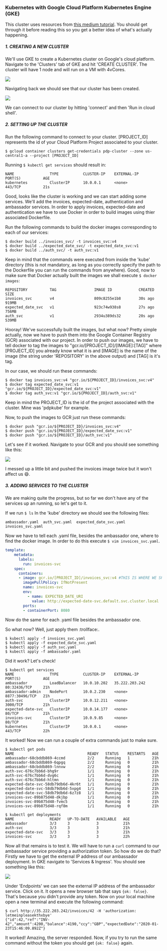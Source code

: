### Kubernetes with Google Cloud Platform Kubernetes Engine (GKE)



This cluster uses resources from [this medium tutorial]( https://medium.com/hackernoon/getting-started-with-microservices-and-kubernetes-76354312b556 ). You should get through it before reading this so you get a better idea of what's actually happening.

##### 1. CREATING A NEW CLUSTER

We'll use GKE to create a Kubernetes cluster on Google's cloud platform. Navigate to the 'Clusters' tab of GKE and hit 'CREATE CLUSTER'. The cluster will have 1 node and will run on a VM with 4vCores.

![]( https://github.com/CBelcianu/Parallel-and-Distributed-Programming/blob/master/tiv/images/newCluster.PNG )

Navigating back we should see that our cluster has been created.

![](https://github.com/CBelcianu/Parallel-and-Distributed-Programming/blob/master/tiv/images/allClusters.PNG)

We can connect to our cluster by hitting 'connect' and then 'Run in cloud shell'.



##### 2. SETTING UP THE CLUSTER

Run the following command to connect to your cluster. [PROJECT_ID] represents the id of your Cloud Platform Project associated to your cluster.

```shell
$ gcloud container clusters get-credentials pdp-cluster --zone us-central1-a --project [PROJECT_ID]
```

Running `$ kubectl get services` should result in:

```shell
NAME                TYPE           CLUSTER-IP    EXTERNAL-IP      PORT(S)          AGE
kubernetes          ClusterIP      10.0.0.1      <none>           443/TCP          21s
```

Good, looks like the cluster is working and we can start adding some services. We'll add the invoices, expected-date, authentication and ambassador services. In order to apply invoices, expected-date and authentication we have to use Docker in order to build images using thier associated Dockerfile.

Run the following commands to build the docker images corresponding to each of our services:

```shell
$ docker build ../invoices_svc/ -t invoices_svc:v4
$ docker build ../expected_date_svc/ -t expected_date_svc:v1
$ docker build ../auth_svc/ -t auth_svc:v1
```

Keep in mind that the commands were executed from inside the 'kube' directory (this is not mandatory, as long as you correctly specify the path to the Dockerfile you can run the commands from anywhere). Good, now to make sure that Docker actually built the images we shall execute `$ docker images`:

```shell
REPOSITORY          TAG                 IMAGE ID            CREATED             SIZE
invoices_svc        v4                  809c8255e1b8        30s ago             919MB
expected_date_svc   v1                  923c74w938s8        27s ago             756MB
auth_svc            v1                  2934u389ds32        20s ago             539MB
```

Hooray! We've successfully built the images, but what now? Pretty simple actually, now we have to push them into the Google Container Registry (GCR) associated with our project. In order to push our images, we have to tell docker to tag the images to "gcr.io/[PROJECT_ID]/[IMAGE]:[TAG]" where [PROJECT_ID] you already know what it is and [IMAGE] is the name of the image (the string under 'REPOSITORY' in the above output) and [TAG] is it's tag.

In our case, we should run these commands:

```shell
$ docker tag invoices_svc:v4 "gcr.io/${PROJECT_ID}/invoices_svc:v4"
$ docker tag expected_date_svc:v1 "gcr.io/${PROJECT_ID}/expected_date_svc:v1"
$ docker tag auth_svc:v1 "gcr.io/${PROJECT_ID}/auth_svc:v1"
```

Keep in mind the PROJECT_ID is the id of the project associated with the cluster. Mine was 'pdpkube' for example.

Now, to push the images to GCR just run these commands:

```shell
$ docker push "gcr.io/${PROJECT_ID}/invoices_svc:v4"
$ docker push "gcr.io/${PROJECT_ID}/expected_date_svc:v1"
$ docker push "gcr.io/${PROJECT_ID}/auth_svc:v1"
```

Let's see if it worked. Navigate to your GCR and you should see something like this:

![]( https://github.com/CBelcianu/Parallel-and-Distributed-Programming/blob/master/tiv/images/images.PNG )

I messed up a little bit and pushed the invoices image twice but it won't affect us :smile:.

##### 3. ADDING SERVICES TO THE CLUSTER

We are making quite the progress, but so far we don't have any of the services up an running, so let's get to it.

If we run `$ ls` In the 'kube' directory we should see the following files:

```shell
ambassador.yaml  auth_svc.yaml  expected_date_svc.yaml  invoices_svc.yaml
```

Now we have to tell each .yaml file, besides the ambassador one, where to find the docker image. In order to do this execute `$ vim invoices_svc.yaml`.

```yaml
template:
    metadata:
      labels:
        run: invoices-svc
    spec:
      containers:
      - image: gcr.io/[PROJECT_ID]/invoices_svc:v4 #THIS IS WHERE WE SPECIFIED THE PATH
        imagePullPolicy: IfNotPresent
        name: invoices-svc
        env:
          - name: EXPECTED_DATE_URI
            value: http://expected-date-svc.default.svc.cluster.local
        ports:
        - containerPort: 8080
```

Now do the same for each .yaml file besides the ambassador one.

So what now? Well, just apply them  :trollface:.

```shell
$ kubectl apply -f invoices_svc.yaml
$ kubectl apply -f expected_date_svc.yaml
$ kubectl apply -f auth_svc.yaml
$ kubectl apply -f ambassador.yaml
```

Did it work? Let's check!

```shell
$ kubectl get services
NAME                TYPE           CLUSTER-IP    EXTERNAL-IP      PORT(S)          AGE
ambassador          LoadBalancer   10.0.10.202   35.222.203.242   80:32436/TCP     21h
ambassador-admin    NodePort       10.0.2.230    <none>           8877:30496/TCP   21h
auth-svc            ClusterIP      10.0.12.211   <none>           3000/TCP         21h
expected-date-svc   ClusterIP      10.0.14.177   <none>           80/TCP           21h
invoices-svc        ClusterIP      10.0.9.85     <none>           80/TCP           21h
kubernetes          ClusterIP      10.0.0.1      <none>           443/TCP          22h
```

It worked! Now we can run a couple of extra commands just to make sure.

```shell
$ kubectl get pods
NAME                                 READY   STATUS    RESTARTS   AGE
ambassador-68cbddb869-4ccmd          2/2     Running   1          21h
ambassador-68cbddb869-6qpgq          2/2     Running   0          21h
ambassador-68cbddb869-lnnvw          2/2     Running   0          21h
auth-svc-676c7bb6d-bhg9r             1/1     Running   0          21h
auth-svc-676c7bb6d-dvg6c             1/1     Running   0          21h
auth-svc-676c7bb6d-hltmn             1/1     Running   0          21h
expected-date-svc-58db79db6d-4kr6t   1/1     Running   0          21h
expected-date-svc-58db79db6d-5xpg4   1/1     Running   0          21h
expected-date-svc-58db79db6d-6z7z8   1/1     Running   0          21h
invoices-svc-89b875d48-dkjbp         1/1     Running   0          21h
invoices-svc-89b875d48-fvmc5         1/1     Running   0          21h
invoices-svc-89b875d48-rqf8m         1/1     Running   0          21h

$ kubectl get deployments
NAME                READY   UP-TO-DATE   AVAILABLE   AGE
ambassador          3/3     3            3           21h
auth-svc            3/3     3            3           21h
expected-date-svc   3/3     3            3           21h
invoices-svc        3/3     3            3           22h
```

Now all that remains is to test it. We will have to run a `curl` command to our ambassador service providing a authorization token. So how do we do that? Firstly we have to get the external IP address of our ambassador deployment. In GKE navigate to 'Services & Ingress'. You should see something like this:

![](https://github.com/CBelcianu/Parallel-and-Distributed-Programming/blob/master/tiv/images/services.PNG)

Under 'Endpoints' we can see the external IP address of the ambassador service. Click on it. It opens a new browser tab that says `{ok: false}`. That's because you didn't provide any token. Now on your local machine open a new terminal and execute the following command:

```shell
$ curl http://35.222.203.242/invoices/42 -H 'authorization: letmeinpleasekthxbye'
{"id":42,"ref":"INV-42","amount":4200,"balance":4190,"ccy":"GBP","expectedDate":"2020-01-23T15:46:09.892Z"}
```

It worked! Amazing, the server responded. Now, if you try to run the same command without the token you should get `{ok: false}` again.
